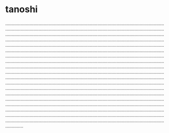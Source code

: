 # tanoshi

..................................................................................................................................................................................................................................................................................................................................................................................................................................................................................................................................................................................................................................................................................................................................................................................................................................................................................................................................................................................................................................................................................................................................................................................................................................................................................................................................................................................................................................................................................................................................................................................................................................................................................................................................................................................................................................................................................................................................................................................................................................................................................................................................................................................................................................................................................................................................................................................................................................................................